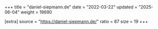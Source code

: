 +++
title = "daniel-siepmann.de"
date = "2022-03-22"
updated = "2025-06-04"
weight = 19690

[extra]
source = "https://daniel-siepmann.de/"
ratio = 87
size = 19
+++
